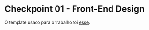 # Checkpoint 01 - Front-End Design
O template usado para o trabalho foi <a href="https://www.linkedin.com/signup?_l=pt">esse</a>.
